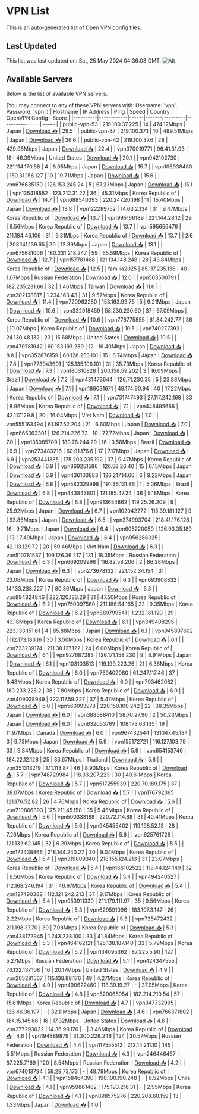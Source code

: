 # VPN List

This is an auto-generated list of Open VPN config files.

## Last Updated

This list was last updated on: Sat, 25 May 2024 04:36:03 GMT.
![Alt](https://repobeats.axiom.co/api/embed/186b98318ef1479477931607c1ad7d823f12451f.svg "Repobeats analytics image")

## Available Servers

Below is the list of available VPN servers:

(You may connect to any of these VPN servers with: Username: 'vpn', Password: 'vpn'.)
| Hostname | IP Address | Ping | Speed | Country | OpenVPN Config | Score |
|----------|------------|------|-------|---------|----------------| ----- |
| public-vpn-53 | 219.100.37.225 | 14 | 474.12Mbps | Japan | [Download 📥](./configs/server_0_JP.ovpn) | 29.5 |
| public-vpn-37 | 219.100.37.1 | 10 | 489.51Mbps | Japan | [Download 📥](./configs/server_1_JP.ovpn) | 26.6 |
| public-vpn-42 | 219.100.37.6 | 28 | 429.98Mbps | Japan | [Download 📥](./configs/server_2_JP.ovpn) | 22.4 |
| vpn370019771 | 96.41.31.93 | 18 | 46.39Mbps | United States | [Download 📥](./configs/server_3_US.ovpn) | 20.1 |
| vpn942102730 | 221.114.170.58 | 4 | 8.05Mbps | Japan | [Download 📥](./configs/server_4_JP.ovpn) | 15.7 |
| vpn106938480 | 150.31.156.127 | 10 | 19.71Mbps | Japan | [Download 📥](./configs/server_5_JP.ovpn) | 15.6 |
| vpn676635150 | 126.153.245.24 | 5 | 67.23Mbps | Japan | [Download 📥](./configs/server_6_JP.ovpn) | 15.1 |
| vpn135418552 | 123.212.31.22 | 36 | 45.31Mbps | Korea Republic of | [Download 📥](./configs/server_7_KR.ovpn) | 14.7 |
| vpn688540393 | 220.247.20.198 | 11 | 15.40Mbps | Japan | [Download 📥](./configs/server_8_JP.ovpn) | 13.8 |
| vpn122289752 | 14.63.2.134 | 31 | 9.47Mbps | Korea Republic of | [Download 📥](./configs/server_9_KR.ovpn) | 13.7 |
| vpn995166189 | 221.144.28.12 | 29 | 6.56Mbps | Korea Republic of | [Download 📥](./configs/server_10_KR.ovpn) | 13.7 |
| vpn595656476 | 211.184.46.106 | 31 | 9.31Mbps | Korea Republic of | [Download 📥](./configs/server_11_KR.ovpn) | 13.7 |
| 2i6 | 203.141.139.65 | 20 | 12.39Mbps | Japan | [Download 📥](./configs/server_12_JP.ovpn) | 13.1 |
| vpn675681006 | 180.231.218.247 | 59 | 65.59Mbps | Korea Republic of | [Download 📥](./configs/server_13_KR.ovpn) | 12.7 |
| vpn157781468 | 121.134.148.248 | 28 | 43.84Mbps | Korea Republic of | [Download 📥](./configs/server_14_KR.ovpn) | 12.5 |
| familia2025 | 85.117.235.136 | 40 | 1.07Mbps | Russian Federation | [Download 📥](./configs/server_15_RU.ovpn) | 12.0 |
| vpn503500791 | 182.235.231.66 | 32 | 1.46Mbps | Taiwan | [Download 📥](./configs/server_16_TW.ovpn) | 11.6 |
| vpn302138817 | 1.234.163.43 | 31 | 9.57Mbps | Korea Republic of | [Download 📥](./configs/server_17_KR.ovpn) | 11.4 |
| vpn720962280 | 153.163.93.75 | 5 | 9.21Mbps | Japan | [Download 📥](./configs/server_18_JP.ovpn) | 10.6 |
| vpn332918459 | 58.230.230.60 | 37 | 67.09Mbps | Korea Republic of | [Download 📥](./configs/server_19_KR.ovpn) | 10.6 |
| vpn778775855 | 61.84.242.77 | 36 | 10.07Mbps | Korea Republic of | [Download 📥](./configs/server_20_KR.ovpn) | 10.5 |
| vpn740277392 | 24.130.48.132 | 23 | 15.68Mbps | United States | [Download 📥](./configs/server_21_US.ovpn) | 10.5 |
| vpn479781942 | 60.153.193.239 | 12 | 16.40Mbps | Japan | [Download 📥](./configs/server_22_JP.ovpn) | 8.8 |
| vpn352876159 | 60.128.253.101 | 15 | 6.74Mbps | Japan | [Download 📥](./configs/server_23_JP.ovpn) | 7.8 |
| vpn773043691 | 125.135.106.101 | 31 | 35.73Mbps | Korea Republic of | [Download 📥](./configs/server_24_KR.ovpn) | 7.3 |
| vpn180310828 | 200.158.59.202 | 3 | 16.09Mbps | Brazil | [Download 📥](./configs/server_25_BR.ovpn) | 7.2 |
| vpn431473644 | 126.71.230.35 | 5 | 23.88Mbps | Japan | [Download 📥](./configs/server_26_JP.ovpn) | 7.1 |
| vpn186031671 | 49.174.90.94 | 40 | 17.22Mbps | Korea Republic of | [Download 📥](./configs/server_27_KR.ovpn) | 7.1 |
| vpn731747493 | 27.117.242.168 | 33 | 8.96Mbps | Korea Republic of | [Download 📥](./configs/server_28_KR.ovpn) | 7.1 |
| vpn448495666 | 42.117.129.8 | 20 | 16.04Mbps | Viet Nam | [Download 📥](./configs/server_29_VN.ovpn) | 7.0 |
| vpn555163494 | 61.197.52.204 | 21 | 6.60Mbps | Japan | [Download 📥](./configs/server_30_JP.ovpn) | 7.0 |
| vpn665363301 | 126.214.226.73 | 10 | 77.72Mbps | Japan | [Download 📥](./configs/server_31_JP.ovpn) | 7.0 |
| vpn135085709 | 189.76.244.29 | 16 | 3.58Mbps | Brazil | [Download 📥](./configs/server_32_BR.ovpn) | 6.9 |
| vpn273483216 | 60.91.176.6 | 17 | 7.17Mbps | Japan | [Download 📥](./configs/server_33_JP.ovpn) | 6.9 |
| vpn253441335 | 175.203.235.192 | 37 | 9.47Mbps | Korea Republic of | [Download 📥](./configs/server_34_KR.ovpn) | 6.9 |
| vpn869251586 | 126.58.26.40 | 15 | 6.15Mbps | Japan | [Download 📥](./configs/server_35_JP.ovpn) | 6.9 |
| vpn436103883 | 126.217.14.66 | 6 | 9.22Mbps | Japan | [Download 📥](./configs/server_36_JP.ovpn) | 6.8 |
| vpn582329998 | 191.36.131.86 | 1 | 5.06Mbps | Brazil | [Download 📥](./configs/server_37_BR.ovpn) | 6.8 |
| vpn443843801 | 121.185.47.24 | 36 | 9.18Mbps | Korea Republic of | [Download 📥](./configs/server_38_KR.ovpn) | 6.8 |
| vpn913654862 | 119.25.26.209 | 9 | 25.92Mbps | Japan | [Download 📥](./configs/server_39_JP.ovpn) | 6.7 |
| vpn102042272 | 115.39.181.127 | 9 | 93.86Mbps | Japan | [Download 📥](./configs/server_40_JP.ovpn) | 6.5 |
| vpn374993704 | 218.41.176.128 | 16 | 9.71Mbps | Japan | [Download 📥](./configs/server_41_JP.ovpn) | 6.4 |
| vpn605220059 | 126.93.35.189 | 13 | 7.49Mbps | Japan | [Download 📥](./configs/server_42_JP.ovpn) | 6.4 |
| vpn956286025 | 42.113.129.72 | 20 | 59.46Mbps | Viet Nam | [Download 📥](./configs/server_43_VN.ovpn) | 6.3 |
| vpn510781537 | 109.126.36.217 | 131 | 18.35Mbps | Russian Federation | [Download 📥](./configs/server_44_RU.ovpn) | 6.3 |
| vpn669209998 | 116.82.58.206 | 2 | 86.28Mbps | Japan | [Download 📥](./configs/server_45_JP.ovpn) | 6.3 |
| vpn273678132 | 221.152.34.154 | 31 | 23.06Mbps | Korea Republic of | [Download 📥](./configs/server_46_KR.ovpn) | 6.3 |
| vpn693908832 | 14.133.238.227 | 7 | 80.36Mbps | Japan | [Download 📥](./configs/server_47_JP.ovpn) | 6.3 |
| vpn894824846 | 222.120.183.29 | 31 | 47.50Mbps | Korea Republic of | [Download 📥](./configs/server_48_KR.ovpn) | 6.2 |
| vpn750097560 | 211.186.54.165 | 32 | 9.35Mbps | Korea Republic of | [Download 📥](./configs/server_49_KR.ovpn) | 6.2 |
| vpn889799541 | 1.232.181.120 | 29 | 43.18Mbps | Korea Republic of | [Download 📥](./configs/server_50_KR.ovpn) | 6.1 |
| vpn349408295 | 223.133.151.61 | 4 | 85.88Mbps | Japan | [Download 📥](./configs/server_51_JP.ovpn) | 6.1 |
| vpn945897602 | 112.173.183.16 | 30 | 3.50Mbps | Korea Republic of | [Download 📥](./configs/server_52_KR.ovpn) | 6.1 |
| vpn723239174 | 211.38.127.122 | 24 | 6.00Mbps | Korea Republic of | [Download 📥](./configs/server_53_KR.ovpn) | 6.1 |
| vpn927687283 | 126.171.158.230 | 9 | 8.91Mbps | Japan | [Download 📥](./configs/server_54_JP.ovpn) | 6.1 |
| vpn103103513 | 119.199.223.26 | 21 | 6.36Mbps | Korea Republic of | [Download 📥](./configs/server_55_KR.ovpn) | 6.0 |
| vpn769402060 | 61.247.117.46 | 37 | 8.48Mbps | Korea Republic of | [Download 📥](./configs/server_56_KR.ovpn) | 6.0 |
| vpn793462082 | 180.233.228.2 | 38 | 7.80Mbps | Korea Republic of | [Download 📥](./configs/server_57_KR.ovpn) | 6.0 |
| vpn409038949 | 222.117.59.227 | 37 | 5.47Mbps | Korea Republic of | [Download 📥](./configs/server_58_KR.ovpn) | 6.0 |
| vpn560993978 | 220.150.100.242 | 22 | 38.35Mbps | Japan | [Download 📥](./configs/server_59_JP.ovpn) | 6.0 |
| vpn388588410 | 58.70.27.90 | 2 | 50.23Mbps | Japan | [Download 📥](./configs/server_60_JP.ovpn) | 6.0 |
| vpn832053769 | 108.173.63.135 | 19 | 11.97Mbps | Canada | [Download 📥](./configs/server_61_CA.ovpn) | 6.0 |
| vpn967432544 | 131.147.45.184 | 3 | 9.73Mbps | Japan | [Download 📥](./configs/server_62_JP.ovpn) | 5.9 |
| vpn155172721 | 116.127.103.79 | 33 | 9.34Mbps | Korea Republic of | [Download 📥](./configs/server_63_KR.ovpn) | 5.9 |
| vpn654153746 | 184.22.12.128 | 25 | 33.67Mbps | Thailand | [Download 📥](./configs/server_64_TH.ovpn) | 5.8 |
| vpn351313219 | 1.11.113.87 | 46 | 8.90Mbps | Korea Republic of | [Download 📥](./configs/server_65_KR.ovpn) | 5.7 |
| vpn748729984 | 118.33.207.223 | 30 | 40.61Mbps | Korea Republic of | [Download 📥](./configs/server_66_KR.ovpn) | 5.7 |
| vpn517255939 | 220.70.189.175 | 37 | 38.07Mbps | Korea Republic of | [Download 📥](./configs/server_67_KR.ovpn) | 5.7 |
| vpn176792365 | 121.176.52.82 | 26 | 4.76Mbps | Korea Republic of | [Download 📥](./configs/server_68_KR.ovpn) | 5.6 |
| vpn710866893 | 175.211.45.158 | 35 | 5.45Mbps | Korea Republic of | [Download 📥](./configs/server_69_KR.ovpn) | 5.6 |
| vpn500333188 | 220.72.114.88 | 31 | 40.41Mbps | Korea Republic of | [Download 📥](./configs/server_70_KR.ovpn) | 5.6 |
| vpn945455402 | 119.198.52.13 | 28 | 7.26Mbps | Korea Republic of | [Download 📥](./configs/server_71_KR.ovpn) | 5.6 |
| vpn625761729 | 121.132.62.145 | 32 | 9.29Mbps | Korea Republic of | [Download 📥](./configs/server_72_KR.ovpn) | 5.5 |
| vpn172438866 | 218.144.240.27 | 30 | 9.04Mbps | Korea Republic of | [Download 📥](./configs/server_73_KR.ovpn) | 5.4 |
| vpn319809340 | 218.155.124.213 | 31 | 23.07Mbps | Korea Republic of | [Download 📥](./configs/server_74_KR.ovpn) | 5.4 |
| vpn166102522 | 118.44.124.149 | 32 | 6.56Mbps | Korea Republic of | [Download 📥](./configs/server_75_KR.ovpn) | 5.4 |
| vpn494240527 | 112.168.246.194 | 31 | 46.97Mbps | Korea Republic of | [Download 📥](./configs/server_76_KR.ovpn) | 5.4 |
| vpn127490382 | 112.121.242.213 | 37 | 9.17Mbps | Korea Republic of | [Download 📥](./configs/server_77_KR.ovpn) | 5.4 |
| vpn953911330 | 211.179.111.97 | 35 | 9.56Mbps | Korea Republic of | [Download 📥](./configs/server_78_KR.ovpn) | 5.3 |
| vpn629591096 | 183.107.3.147 | 26 | 2.22Mbps | Korea Republic of | [Download 📥](./configs/server_79_KR.ovpn) | 5.3 |
| vpn725472432 | 211.198.37.70 | 39 | 7.08Mbps | Korea Republic of | [Download 📥](./configs/server_80_KR.ovpn) | 5.3 |
| vpn438172945 | 1.243.238.100 | 33 | 41.84Mbps | Korea Republic of | [Download 📥](./configs/server_81_KR.ovpn) | 5.3 |
| vpn464162121 | 125.138.187.140 | 33 | 5.79Mbps | Korea Republic of | [Download 📥](./configs/server_82_KR.ovpn) | 5.2 |
| vpn134095362 | 87.225.5.90 | 127 | 5.27Mbps | Russian Federation | [Download 📥](./configs/server_83_RU.ovpn) | 5.1 |
| vpn424347555 | 76.132.137.108 | 16 | 20.17Mbps | United States | [Download 📥](./configs/server_84_US.ovpn) | 4.9 |
| vpn205291567 | 115.138.88.176 | 49 | 4.27Mbps | Korea Republic of | [Download 📥](./configs/server_85_KR.ovpn) | 4.9 |
| vpn490622460 | 118.39.19.27 | - | 37.95Mbps | Korea Republic of | [Download 📥](./configs/server_86_KR.ovpn) | 4.8 |
| vpn529065054 | 182.214.210.54 | 57 | 15.81Mbps | Korea Republic of | [Download 📥](./configs/server_87_KR.ovpn) | 4.7 |
| vpn347732995 | 126.46.36.107 | - | 32.11Mbps | Japan | [Download 📥](./configs/server_88_JP.ovpn) | 4.6 |
| vpn766371802 | 184.15.145.66 | 16 | 17.32Mbps | United States | [Download 📥](./configs/server_89_US.ovpn) | 4.6 |
| vpn377293022 | 14.36.98.176 | - | 3.46Mbps | Korea Republic of | [Download 📥](./configs/server_90_KR.ovpn) | 4.6 |
| vpn194889879 | 31.200.228.246 | 124 | 30.57Mbps | Russian Federation | [Download 📥](./configs/server_91_RU.ovpn) | 4.4 |
| vpn117555512 | 212.14.211.10 | 145 | 5.51Mbps | Russian Federation | [Download 📥](./configs/server_92_RU.ovpn) | 4.3 |
| vpn246446467 | 87.225.7.169 | 120 | 8.54Mbps | Russian Federation | [Download 📥](./configs/server_93_RU.ovpn) | 4.2 |
| vpn674013794 | 59.29.73.173 | - | 48.79Mbps | Korea Republic of | [Download 📥](./configs/server_94_KR.ovpn) | 4.1 |
| vpn158464390 | 190.100.190.248 | - | 6.52Mbps | Chile | [Download 📥](./configs/server_95_CL.ovpn) | 4.1 |
| vpn959861482 | 175.193.216.31 | - | 2.95Mbps | Korea Republic of | [Download 📥](./configs/server_96_KR.ovpn) | 4.1 |
| vpn898575276 | 220.208.60.159 | 13 | 1.33Mbps | Japan | [Download 📥](./configs/server_97_JP.ovpn) | 4.0 |
